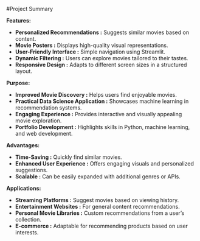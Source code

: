 #Project Summary

**Features:**

- **Personalized Recommendations :** Suggests similar movies based on content.
- **Movie Posters :** Displays high-quality visual representations.
- **User-Friendly Interface :** Simple navigation using Streamlit.
- **Dynamic Filtering :** Users can explore movies tailored to their tastes.
- **Responsive Design :** Adapts to different screen sizes in a structured layout.

**Purpose:**

- **Improved Movie Discovery :** Helps users find enjoyable movies.
- **Practical Data Science Application :** Showcases machine learning in recommendation systems.
- **Engaging Experience :** Provides interactive and visually appealing movie exploration.
- **Portfolio Development :** Highlights skills in Python, machine learning, and web development.
  
**Advantages:**

- **Time-Saving :** Quickly find similar movies.
- **Enhanced User Experience :** Offers engaging visuals and personalized suggestions.
- **Scalable :** Can be easily expanded with additional genres or APIs.

**Applications:**

- **Streaming Platforms :** Suggest movies based on viewing history.
- **Entertainment Websites :** For general content recommendations.
- **Personal Movie Libraries :** Custom recommendations from a user’s collection.
- **E-commerce :** Adaptable for recommending products based on user interests.
